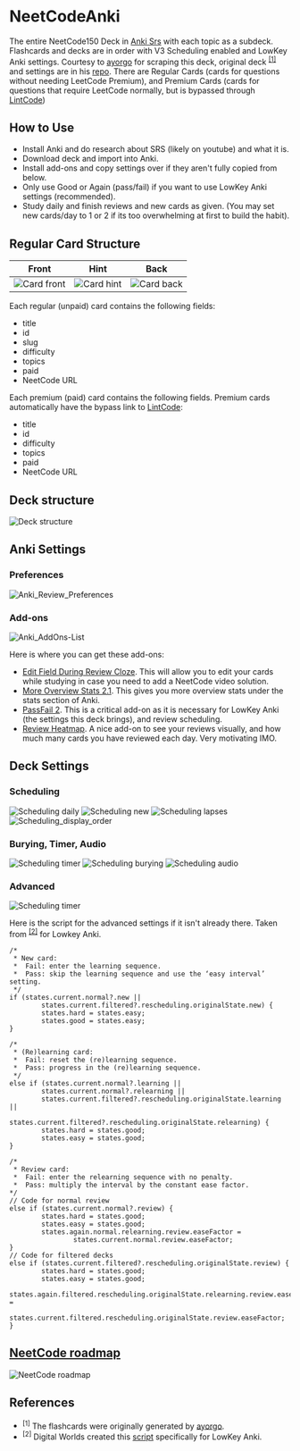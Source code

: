 # NeetCodeAnki
The entire NeetCode150 Deck in [Anki Srs](https://apps.ankiweb.net/) with each topic as a subdeck. Flashcards and decks are in order with V3 Scheduling enabled and LowKey Anki settings. Courtesy to [ayorgo](https://github.com/ayorgo/) for scraping this deck, original deck <sup>[[1]](#1)</sup> and settings are in his [repo](https://github.com/ayorgo/leetcode-neetcode-anki). There are Regular Cards (cards for questions without needing LeetCode Premium), and Premium Cards (cards for questions that require LeetCode normally, but is bypassed through [LintCode](https://www.lintcode.com))

## How to Use
* Install Anki and do research about SRS (likely on youtube) and what it is.
* Download deck and import into Anki.
* Install add-ons and copy settings over if they aren't fully copied from below.
* Only use Good or Again (pass/fail) if you want to use LowKey Anki settings (recommended).
* Study daily and finish reviews and new cards as given. (You may set new cards/day to 1 or 2 if its too overwhelming at first to build the habit).

## Regular Card Structure
Front                            |Hint                           |Back
:-------------------------------:|:-----------------------------:|:-----------------------------:
![Card front](anki-settings/card-front.png)|![Card hint](anki-settings/card-hint.png)|![Card back](anki-settings/card-back.png)

Each regular (unpaid) card contains the following fields:
* title
* id
* slug
* difficulty
* topics
* paid
* NeetCode URL

Each premium (paid) card contains the following fields. Premium cards automatically have the bypass link to [LintCode](https://www.lintcode.com):
* title
* id
* difficulty
* topics
* paid
* NeetCode URL

## Deck structure
![Deck structure](anki-settings/deck-order.png)

## Anki Settings
### Preferences
![Anki_Review_Preferences](anki-settings/anki-review-preferences.png)

### Add-ons
![Anki_AddOns-List](anki-settings/anki-add-ons-list.png)

Here is where you can get these add-ons:
* [Edit Field During Review Cloze](https://ankiweb.net/shared/info/385888438). This will allow you to edit your cards while studying in case you need to add a NeetCode video solution.
* [More Overview Stats 2.1](https://ankiweb.net/shared/info/738807903). This gives you more overview stats under the stats section of Anki.
* [PassFail 2](https://ankiweb.net/shared/info/876946123). This is a critical add-on as it is necessary for LowKey Anki (the settings this deck brings), and review scheduling.
* [Review Heatmap](https://ankiweb.net/shared/info/1771074083). A nice add-on to see your reviews visually, and how much many cards you have reviewed each day. Very motivating IMO.

## Deck Settings
### Scheduling
![Scheduling daily](anki-settings/anki-daily-limits.png)
![Scheduling new](anki-settings/anki-new-cards.png)
![Scheduling lapses](anki-settings/anki-lapses.png)
![Scheduling_display_order](anki-settings/anki-display-order.png)

### Burying, Timer, Audio
![Scheduling timer](anki-settings/anki-timer.png)
![Scheduling burying](anki-settings/anki-burying.png)
![Scheduling audio](anki-settings/anki-audio.png)

### Advanced
![Scheduling timer](anki-settings/anki-advanced.png)

Here is the script for the advanced settings if it isn't already there. Taken from <sup>[[2]](#2)</sup> for Lowkey Anki.
```
/*
 * New card:
 * 	Fail: enter the learning sequence.
 * 	Pass: skip the learning sequence and use the ‘easy interval’ setting.
 */
if (states.current.normal?.new ||
        states.current.filtered?.rescheduling.originalState.new) {
        states.hard = states.easy;
        states.good = states.easy;
}

/*
 * (Re)learning card:
 * 	Fail: reset the (re)learning sequence.
 * 	Pass: progress in the (re)learning sequence.
 */
else if (states.current.normal?.learning ||
        states.current.normal?.relearning ||
        states.current.filtered?.rescheduling.originalState.learning ||
        states.current.filtered?.rescheduling.originalState.relearning) {
        states.hard = states.good;
        states.easy = states.good;
}

/*
 * Review card:
 * 	Fail: enter the relearning sequence with no penalty.
 * 	Pass: multiply the interval by the constant ease factor.
*/
// Code for normal review
else if (states.current.normal?.review) {
        states.hard = states.good;
        states.easy = states.good;
        states.again.normal.relearning.review.easeFactor =
                states.current.normal.review.easeFactor;
}
// Code for filtered decks
else if (states.current.filtered?.rescheduling.originalState.review) {
        states.hard = states.good;
        states.easy = states.good;
        states.again.filtered.rescheduling.originalState.relearning.review.easeFactor =
                states.current.filtered.rescheduling.originalState.review.easeFactor;
}
```

## [NeetCode roadmap](https://neetcode.io/roadmap)
![NeetCode roadmap](anki-settings/neetcode-roadmap.png)

## References
* <sup><a id="1">[1]</a></sup> The flashcards were originally generated by [ayorgo](https://github.com/ayorgo/leetcode-neetcode-anki).
* <sup><a id="2">[2]</a></sup> Digital Worlds created this [script](https://digitalwords.net/anki/low-key/) specifically for LowKey Anki.
